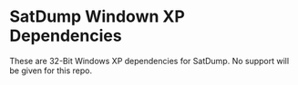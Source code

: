 # SatDump Windown XP Dependencies

These are 32-Bit Windows XP dependencies for SatDump. No support will be given for this repo.
